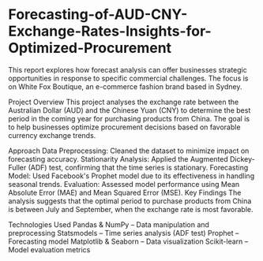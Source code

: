 # Forecasting-of-AUD-CNY-Exchange-Rates-Insights-for-Optimized-Procurement
This report explores how forecast analysis can offer businesses strategic opportunities in response to specific commercial challenges. The focus is on White Fox Boutique, an e-commerce fashion brand based in Sydney. 


Project Overview
This project analyses the exchange rate between the Australian Dollar (AUD) and the Chinese Yuan (CNY) to determine the best period in the coming year for purchasing products from China. The goal is to help businesses optimize procurement decisions based on favorable currency exchange trends.

Approach
Data Preprocessing: Cleaned the dataset to minimize impact on forecasting accuracy.
Stationarity Analysis: Applied the Augmented Dickey-Fuller (ADF) test, confirming that the time series is stationary.
Forecasting Model: Used Facebook's Prophet model due to its effectiveness in handling seasonal trends.
Evaluation: Assessed model performance using Mean Absolute Error (MAE) and Mean Squared Error (MSE).
Key Findings
The analysis suggests that the optimal period to purchase products from China is between July and September, when the exchange rate is most favorable.

Technologies Used
Pandas & NumPy – Data manipulation and preprocessing
Statsmodels – Time series analysis (ADF test)
Prophet – Forecasting model
Matplotlib & Seaborn – Data visualization
Scikit-learn – Model evaluation metrics
